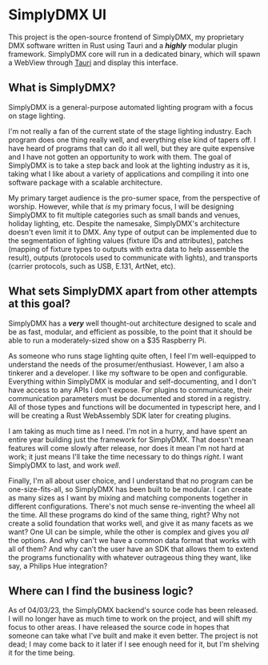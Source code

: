# SimplyDMX UI

This project is the open-source frontend of SimplyDMX, my proprietary DMX software written in Rust using Tauri and a ***highly***
modular plugin framework. SimplyDMX core will run in a dedicated binary, which will spawn a WebView through [Tauri](https://tauri.app/)
and display this interface.

## What is SimplyDMX?

SimplyDMX is a general-purpose automated lighting program with a focus on stage lighting.

I'm not really a fan of the current state of the stage lighting industry. Each program does one thing really well, and everything else kind
of tapers off. I have heard of programs that can do it all well, but they are quite expensive and I have not gotten an opportunity to work
with them. The goal of SimplyDMX is to take a step back and look at the lighting industry as it is, taking what I like about a variety of
applications and compiling it into one software package with a scalable architecture.

My primary target audience is the pro-sumer space, from the perspective of worship. However, while that *is* my primary focus, I will be
designing SimplyDMX to fit multiple categories such as small bands and venues, holiday lighting, etc. Despite the namesake, SimplyDMX's
architecture doesn't even limit it to DMX. Any type of output can be implemented due to the segmentation of lighting values (fixture IDs
and attributes), patches (mapping of fixture types to outputs with extra data to help assemble the result), outputs (protocols used to
communicate with lights), and transports (carrier protocols, such as USB, E.131, ArtNet, etc).

## What sets SimplyDMX apart from other attempts at this goal?

SimplyDMX has a ***very*** well thought-out architecture designed to scale and be as fast, modular, and efficient as possible, to the point
that it should be able to run a moderately-sized show on a $35 Raspberry Pi.

As someone who runs stage lighting quite often, I feel I'm well-equipped to understand the needs of the prosumer/enthusiast. However, I am
also a tinkerer and a developer. I like my software to be open and configurable. Everything within SimplyDMX is modular and self-documenting,
and I don't have access to any APIs I don't expose. For plugins to communicate, their communication parameters must be documented and stored
in a registry. All of those types and functions will be documented in typescript here, and I will be creating a Rust WebAssembly SDK later
for creating plugins.

I am taking as much time as I need. I'm not in a hurry, and have spent an entire year building just the framework for SimplyDMX.
That doesn't mean features will come slowly after release, nor does it mean I'm not hard at work; it just means I'll take the time necessary
to do things *right*. I want SimplyDMX to last, and work *well*.

Finally, I'm all about user choice, and I understand that no program can be one-size-fits-all, so SimplyDMX has been built to be modular.
I can create as many sizes as I want by mixing and matching components together in different configurations. There's not much sense
re-inventing the wheel all the time. All these programs do kind of the same thing, right? Why not create a solid foundation that works well,
and give it as many facets as we want? One UI can be simple, while the other is complex and gives you *all* the options. And why can't we
have a common data format that works with all of them? And why can't the user have an SDK that allows them to extend the programs functionality
with whatever outrageous thing they want, like say, a Philips Hue integration?


## Where can I find the business logic?

As of 04/03/23, the SimplyDMX backend's source code has been released. I will no longer have as much time to work on the project, and will shift
my focus to other areas. I have released the source code in hopes that someone can take what I've built and make it even better. The project is
not dead; I may come back to it later if I see enough need for it, but I'm shelving it for the time being.

